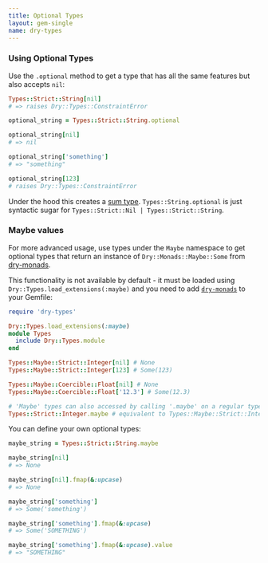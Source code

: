 ```yaml
---
title: Optional Types
layout: gem-single
name: dry-types
---
```


### Using Optional Types

Use the `.optional` method to get a type that has all the same features but also accepts `nil`:

``` ruby
Types::Strict::String[nil]
# => raises Dry::Types::ConstraintError

optional_string = Types::Strict::String.optional

optional_string[nil]
# => nil

optional_string['something']
# => "something"

optional_string[123]
# raises Dry::Types::ConstraintError
```

Under the hood this creates a [sum type](/gems/dry-types/sum/).  `Types::String.optional` is just syntactic sugar for `Types::Strict::Nil | Types::Strict::String`.

### Maybe values

For more advanced usage, use types under the `Maybe` namespace to get optional types that return an instance of `Dry::Monads::Maybe::Some` from [dry-monads](/gems/dry-monads/).

This functionality is not available by default - it must be loaded using `Dry::Types.load_extensions(:maybe)` and you need to add [`dry-monads`](/gems/dry-monads) to your Gemfile:

``` ruby
require 'dry-types'

Dry::Types.load_extensions(:maybe)
module Types
  include Dry::Types.module
end

Types::Maybe::Strict::Integer[nil] # None
Types::Maybe::Strict::Integer[123] # Some(123)

Types::Maybe::Coercible::Float[nil] # None
Types::Maybe::Coercible::Float['12.3'] # Some(12.3)

# 'Maybe' types can also accessed by calling '.maybe' on a regular type:
Types::Strict::Integer.maybe # equivalent to Types::Maybe::Strict::Integer
```

You can define your own optional types:

``` ruby
maybe_string = Types::Strict::String.maybe

maybe_string[nil]
# => None

maybe_string[nil].fmap(&:upcase)
# => None

maybe_string['something']
# => Some('something')

maybe_string['something'].fmap(&:upcase)
# => Some('SOMETHING')

maybe_string['something'].fmap(&:upcase).value
# => "SOMETHING"
```
